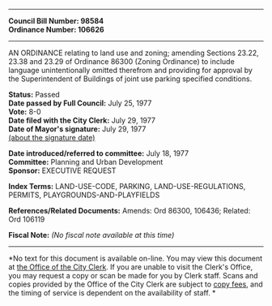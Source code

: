 * * * * *  
  
**Council Bill Number: [](#h0)[](#h2)98584**   
**Ordinance Number: 106626**  
  
* * * * *  
  
AN ORDINANCE relating to land use and zoning; amending Sections 23.22, 23.38 and 23.29 of Ordinance 86300 (Zoning Ordinance) to include language unintentionally omitted therefrom and providing for approval by the Superintendent of Buildings of joint use parking specified conditions.  
  
**Status:** Passed   
**Date passed by Full Council:** July 25, 1977   
**Vote:** 8-0   
**Date filed with the City Clerk:** July 29, 1977   
**Date of Mayor's signature:** July 29, 1977   
[(about the signature date)](/~public/approvaldate.htm)   
  
  
**Date introduced/referred to committee:** July 18, 1977   
**Committee:** Planning and Urban Development   
**Sponsor:** EXECUTIVE REQUEST   
  
**Index Terms:** LAND-USE-CODE, PARKING, LAND-USE-REGULATIONS, PERMITS, PLAYGROUNDS-AND-PLAYFIELDS  
  
**References/Related Documents:** Amends: Ord 86300, 106436; Related: Ord 106119  
  
**Fiscal Note:** *(No fiscal note available at this time)*  
  
* * * * *  
  
*No text for this document is available on-line. You may view this document at [the Office of the City Clerk](http://www.seattle.gov/leg/clerk/contactUs.htm). If you are unable to visit the Clerk's Office, you may request a copy or scan be made for you by Clerk staff. Scans and copies provided by the Office of the City Clerk are subject to [copy fees](http://clerk.seattle.gov/~public/clerkfees.htm), and the timing of service is dependent on the availability of staff. *  
  
  
